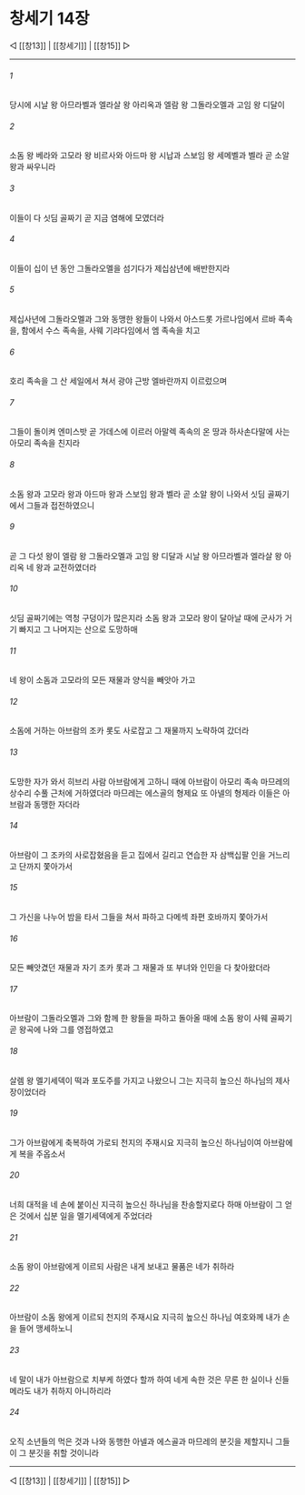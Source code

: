 # 창세기 14장

◁ [[창13]] | [[창세기]] | [[창15]] ▷
***

###### 1
당시에 시날 왕 아므라벨과 엘라살 왕 아리옥과 엘람 왕 그돌라오멜과 고임 왕 디달이

###### 2
소돔 왕 베라와 고모라 왕 비르사와 아드마 왕 시납과 스보임 왕 세메벨과 벨라 곧 소알 왕과 싸우니라

###### 3
이들이 다 싯딤 골짜기 곧 지금 염해에 모였더라

###### 4
이들이 십이 년 동안 그돌라오멜을 섬기다가 제십삼년에 배반한지라

###### 5
제십사년에 그돌라오멜과 그와 동맹한 왕들이 나와서 아스드롯 가르나임에서 르바 족속을, 함에서 수스 족속을, 사웨 기랴다임에서 엠 족속을 치고

###### 6
호리 족속을 그 산 세일에서 쳐서 광야 근방 엘바란까지 이르렀으며

###### 7
그들이 돌이켜 엔미스밧 곧 가데스에 이르러 아말렉 족속의 온 땅과 하사손다말에 사는 아모리 족속을 친지라

###### 8
소돔 왕과 고모라 왕과 아드마 왕과 스보임 왕과 벨라 곧 소알 왕이 나와서 싯딤 골짜기에서 그들과 접전하였으니

###### 9
곧 그 다섯 왕이 엘람 왕 그돌라오멜과 고임 왕 디달과 시날 왕 아므라벨과 엘라살 왕 아리옥 네 왕과 교전하였더라

###### 10
싯딤 골짜기에는 역청 구덩이가 많은지라 소돔 왕과 고모라 왕이 달아날 때에 군사가 거기 빠지고 그 나머지는 산으로 도망하매

###### 11
네 왕이 소돔과 고모라의 모든 재물과 양식을 빼앗아 가고

###### 12
소돔에 거하는 아브람의 조카 롯도 사로잡고 그 재물까지 노략하여 갔더라

###### 13
도망한 자가 와서 히브리 사람 아브람에게 고하니 때에 아브람이 아모리 족속 마므레의 상수리 수풀 근처에 거하였더라 마므레는 에스골의 형제요 또 아넬의 형제라 이들은 아브람과 동맹한 자더라

###### 14
아브람이 그 조카의 사로잡혔음을 듣고 집에서 길리고 연습한 자 삼백십팔 인을 거느리고 단까지 쫓아가서

###### 15
그 가신을 나누어 밤을 타서 그들을 쳐서 파하고 다메섹 좌편 호바까지 쫓아가서

###### 16
모든 빼앗겼던 재물과 자기 조카 롯과 그 재물과 또 부녀와 인민을 다 찾아왔더라

###### 17
아브람이 그돌라오멜과 그와 함께 한 왕들을 파하고 돌아올 때에 소돔 왕이 사웨 골짜기 곧 왕곡에 나와 그를 영접하였고

###### 18
살렘 왕 멜기세덱이 떡과 포도주를 가지고 나왔으니 그는 지극히 높으신 하나님의 제사장이었더라

###### 19
그가 아브람에게 축복하여 가로되 천지의 주재시요 지극히 높으신 하나님이여 아브람에게 복을 주옵소서

###### 20
너희 대적을 네 손에 붙이신 지극히 높으신 하나님을 찬송할지로다 하매 아브람이 그 얻은 것에서 십분 일을 멜기세덱에게 주었더라

###### 21
소돔 왕이 아브람에게 이르되 사람은 내게 보내고 물품은 네가 취하라

###### 22
아브람이 소돔 왕에게 이르되 천지의 주재시요 지극히 높으신 하나님 여호와께 내가 손을 들어 맹세하노니

###### 23
네 말이 내가 아브람으로 치부케 하였다 할까 하여 네게 속한 것은 무론 한 실이나 신들메라도 내가 취하지 아니하리라

###### 24
오직 소년들의 먹은 것과 나와 동행한 아넬과 에스골과 마므레의 분깃을 제할지니 그들이 그 분깃을 취할 것이니라

***
◁ [[창13]] | [[창세기]] | [[창15]] ▷